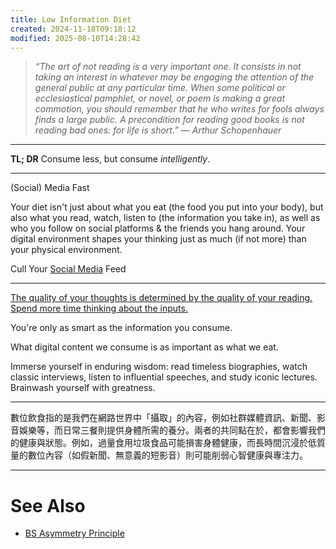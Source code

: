 ```yaml
---
title: Low Information Diet
created: 2024-11-18T09:18:12
modified: 2025-08-10T14:28:42
---
```


> _“The art of not reading is a very important one. It consists in not taking an interest in whatever may be engaging the attention of the general public at any particular time. When some political or ecclesiastical pamphlet, or novel, or poem is making a great commotion, you should remember that he who writes for fools always finds a large public. A precondition for reading good books is not reading bad ones: for life is short.” — Arthur Schopenhauer_

---

**TL; DR** Consume less, but consume _intelligently_.

---

(Social) Media Fast

Your diet isn't just about what you eat (the food you put into your body), but also what you read, watch, listen to (the information you take in), as well as who you follow on social platforms \& the friends you hang around. Your digital environment shapes your thinking just as much (if not more) than your physical environment.

Cull Your [Social Media](Quit%20social%20media.md) Feed

---

[The quality of your thoughts is determined by the quality of your reading. Spend more time thinking about the inputs.](https://jamesclear.com/3-2-1/march-6-2025)

You're only as smart as the information you consume.

What digital content we consume is as important as what we eat.

Immerse yourself in enduring wisdom: read timeless biographies, watch classic interviews, listen to influential speeches, and study iconic lectures. Brainwash yourself with greatness.

---

數位飲食指的是我們在網路世界中「攝取」的內容，例如社群媒體資訊、新聞、影音娛樂等，而日常三餐則提供身體所需的養分。兩者的共同點在於，都會影響我們的健康與狀態。例如，過量食用垃圾食品可能損害身體健康，而長時間沉浸於低質量的數位內容（如假新聞、無意義的短影音）則可能削弱心智健康與專注力。

---

# See Also

* [BS Asymmetry Principle](BS%20Asymmetry%20Principle.md)
